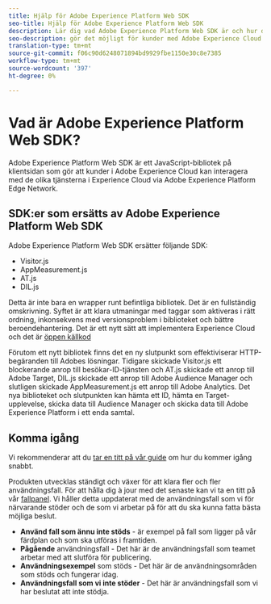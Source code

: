 ```yaml
---
title: Hjälp för Adobe Experience Platform Web SDK
seo-title: Hjälp för Adobe Experience Platform Web SDK
description: Lär dig vad Adobe Experience Platform Web SDK är och hur det kan användas.
seo-description: gör det möjligt för kunder med Adobe Experience Cloud att interagera med de olika tjänsterna i Experience Cloud.
translation-type: tm+mt
source-git-commit: f06c90d6248071894bd9929fbe1150e30c8e7385
workflow-type: tm+mt
source-wordcount: '397'
ht-degree: 0%

---
```



# Vad är Adobe Experience Platform Web SDK?

Adobe Experience Platform Web SDK är ett JavaScript-bibliotek på klientsidan som gör att kunder i Adobe Experience Cloud kan interagera med de olika tjänsterna i Experience Cloud via Adobe Experience Platform Edge Network.

## SDK:er som ersätts av Adobe Experience Platform Web SDK

Adobe Experience Platform Web SDK ersätter följande SDK:

* Visitor.js
* AppMeasurement.js
* AT.js
* DIL.js

Detta är inte bara en wrapper runt befintliga bibliotek. Det är en fullständig omskrivning. Syftet är att klara utmaningar med taggar som aktiveras i rätt ordning, inkonsekvens med versionsproblem i biblioteket och bättre beroendehantering. Det är ett nytt sätt att implementera Experience Cloud och det är [öppen källkod](https://github.com/adobe/alloy)

Förutom ett nytt bibliotek finns det en ny slutpunkt som effektiviserar HTTP-begäranden till Adobes lösningar. Tidigare skickade Visitor.js ett blockerande anrop till besökar-ID-tjänsten och AT.js skickade ett anrop till Adobe Target, DIL.js skickade ett anrop till Adobe Audience Manager och slutligen skickade AppMeasurement.js ett anrop till Adobe Analytics. Det nya biblioteket och slutpunkten kan hämta ett ID, hämta en Target-upplevelse, skicka data till Audience Manager och skicka data till Adobe Experience Platform i ett enda samtal.

## Komma igång

Vi rekommenderar att du [tar en titt på vår guide](getting-started/quick-start-with-launch.md) om hur du kommer igång snabbt.

Produkten utvecklas ständigt och växer för att klara fler och fler användningsfall. För att hålla dig à jour med det senaste kan vi ta en titt på vår [fallpanel](https://github.com/adobe/alloy/projects/5). Vi håller detta uppdaterat med de användningsfall som vi för närvarande stöder och de som vi arbetar på för att du ska kunna fatta bästa möjliga beslut.

* __Använd fall som ännu inte stöds__ - är exempel på fall som ligger på vår färdplan och som ska utföras i framtiden.
* __Pågående__ användningsfall - Det här är de användningsfall som teamet arbetar med att slutföra för publicering.
* __Användningsexempel__ som stöds - Det här är de användningsområden som stöds och fungerar idag.
* __Användningsfall som vi inte stöder__ - Det här är användningsfall som vi har beslutat att inte stödja.
